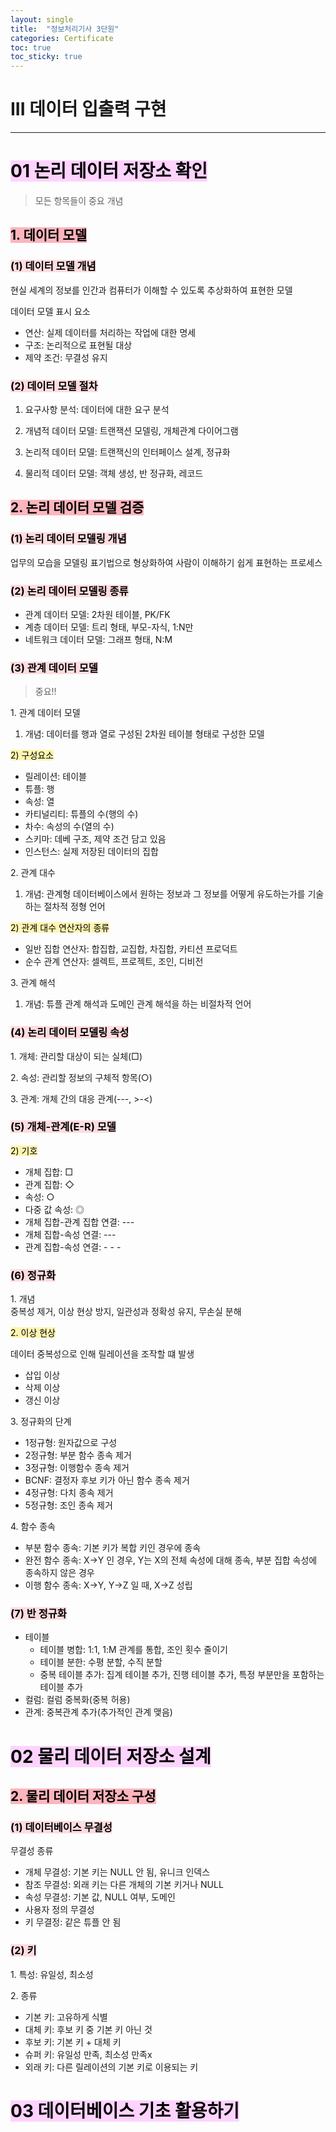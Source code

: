 ```yaml
---
layout: single
title:  "정보처리기사 3단원"
categories: Certificate
toc: true
toc_sticky: true
---
```


# III 데이터 입출력 구현

***

# <mark style='background-color: #fed3fe'>01 논리 데이터 저장소 확인</mark>
> 모든 항목들이 중요 개념

## <mark style='background-color: #fdb5bd'>1. 데이터 모델</mark>

### <mark style='background-color: #ffdce0'>(1) 데이터 모델 개념</mark>

현실 세계의 정보를 인간과 컴퓨터가 이해할 수 있도록 추상화하여 표현한 모델  

데이터 모델 표시 요소
- 연산: 실제 데이터를 처리하는 작업에 대한 명세
- 구조: 논리적으로 표현될 대상
- 제약 조건: 무결성 유지

### <mark style='background-color: #ffdce0'>(2) 데이터 모델 절차</mark>
1) 요구사항 분석: 데이터에 대한 요구 분석

2) 개념적 데이터 모델: 트랜잭션 모델링, 개체관계 다이어그램

3) 논리적 데이터 모델: 트랜잭신의 인터페이스 설계, 정규화

4) 물리적 데이터 모델: 객체 생성, 반 정규화, 레코드

## <mark style='background-color: #fdb5bd'>2. 논리 데이터 모델 검증</mark>

### <mark style='background-color: #ffdce0'>(1) 논리 데이터 모델링 개념</mark>

업무의 모습을 모델링 표기법으로 형상화하여 사람이 이해하기 쉽게 표현하는 프로세스

### <mark style='background-color: #ffdce0'>(2) 논리 데이터 모델링 종류</mark>

- 관계 데이터 모델: 2차원 테이블, PK/FK
- 계층 데이터 모델: 트리 형태, 부모-자식, 1:N만
- 네트워크 데이터 모델: 그래프 형태, N:M

### <mark style='background-color: #ffdce0'>(3) 관계 데이터 모델</mark>
>중요!!

1\. 관계 데이터 모델  
1) 개념: 데이터를 행과 열로 구성된 2차원 테이블 형태로 구성한 모델

<mark style='background-color: #fff5b1'>2) 구성요소</mark> 

- 릴레이션: 테이블
- 튜플: 행
- 속성: 열
- 카티널리티: 튜플의 수(행의 수)
- 차수: 속성의 수(열의 수)
- 스키마: 데베 구조, 제약 조건 담고 있음
- 인스턴스: 실제 저장된 데이터의 집합

2\. 관계 대수  
1) 개념: 관계형 데이터베이스에서 원하는 정보과 그 정보를 어떻게 유도하는가를 기술하는 절차적 정형 언어

<mark style='background-color: #fff5b1'>2) 관계 대수 연산자의 종류</mark>

- 일반 집합 연산자: 합집합, 교집합, 차집합, 카티션 프로덕트
- 순수 관계 연산자: 셀렉트, 프로젝트, 조인, 디비전

3\. 관계 해석

1) 개념: 튜플 관계 해석과 도메인 관계 해석을 하는 비절차적 언어

### <mark style='background-color: #ffdce0'>(4) 논리 데이터 모델링 속성</mark>

1\. 개체: 관리할 대상이 되는 실체(□)

2\. 속성: 관리할 정보의 구체적 항목(○)

3\. 관계: 개체 간의 대응 관계(---, >-<)

### <mark style='background-color: #ffdce0'>(5) 개체-관계(E-R) 모델</mark>

<mark style='background-color: #fff5b1'>2) 기호</mark>
- 개체 집합: □
- 관계 집합: ◇
- 속성: ○
- 다중 값 속성: ◎
- 개체 집합-관계 집합 연결: ---
- 개체 집합-속성 연결: ---
- 관계 집합-속성 연결: - - -

### <mark style='background-color: #ffdce0'>(6) 정규화</mark>

1\. 개념  
중복성 제거, 이상 현상 방지, 일관성과 정확성 유지, 무손실 분해

<mark style='background-color: #fff5b1'>2. 이상 현상</mark>

데이터 중복성으로 인해 릴레이션을 조작할 떄 발생  

- 삽입 이상
- 삭제 이상
- 갱신 이상

3\. 정규화의 단계
- 1정규형: 원자값으로 구성
- 2정규형: 부분 함수 종속 제거
- 3정규형: 이행함수 종속 제거
- BCNF: 결정자 후보 키가 아닌 함수 종속 제거
- 4정규형: 다치 종속 제거
- 5정규형: 조인 종속 제거

4\. 함수 종속
- 부분 함수 종속: 기본 키가 복합 키인 경우에 종속
- 완전 함수 종속: X→Y 인 경우, Y는 X의 전체 속성에 대해 종속, 부분 집합 속성에 종속하지 않은 경우
- 이행 함수 종속: X→Y, Y→Z 일 때, X→Z 성립

### <mark style='background-color: #ffdce0'>(7) 반 정규화</mark>

- 테이블
  - 테이블 병합: 1:1, 1:M 관계를 통합, 조인 횟수 줄이기
  - 테이블 분한: 수평 분할, 수직 분할
  - 중복 테이블 추가: 집계 테이블 추가, 진행 테이블 추가, 특정 부분만을 포함하는 테이블 추가
- 컬럼: 컬럼 중복화(중복 허용)
- 관계: 중복관계 추가(추가적인 관계 맺음) 

# <mark style='background-color: #fed3fe'>02 물리 데이터 저장소 설계</mark>

## <mark style='background-color: #fdb5bd'>2. 물리 데이터 저장소 구성</mark>

### <mark style='background-color: #ffdce0'>(1) 데이터베이스 무결성</mark>

무결성 종류
- 개체 무결성: 기본 키는 NULL 안 됨, 유니크 인덱스
- 참조 무결성: 외래 키는 다른 개체의 기본 키거나 NULL
- 속성 무결성: 기본 값, NULL 여부, 도메인
- 사용자 정의 무결성
- 키 무결정: 같은 튜플 안 됨

### <mark style='background-color: #ffdce0'>(2) 키</mark>
1\. 특성: 유일성, 최소성

2\. 종류
- 기본 키: 고유하게 식별
- 대체 키: 후보 키 중 기본 키 아닌 것
- 후보 키: 기본 키 + 대체 키
- 슈퍼 키: 유일성 만족, 최소성 만족x
- 외래 키: 다른 릴레이션의 기본 키로 이용되는 키



# <mark style='background-color: #fed3fe'>03 데이터베이스 기초 활용하기</mark>
